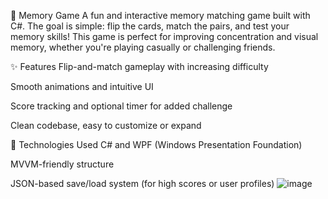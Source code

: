 🧠 Memory Game
A fun and interactive memory matching game built with C#. The goal is simple: flip the cards, match the pairs, and test your memory skills! This game is perfect for improving concentration and visual memory, whether you're playing casually or challenging friends.

✨ Features
Flip-and-match gameplay with increasing difficulty

Smooth animations and intuitive UI

Score tracking and optional timer for added challenge

Clean codebase, easy to customize or expand

🔧 Technologies Used
C# and WPF (Windows Presentation Foundation)

MVVM-friendly structure

JSON-based save/load system (for high scores or user profiles)
![image](https://github.com/user-attachments/assets/5f011b40-cc8e-4971-9b85-c53d00e8fe0d)

